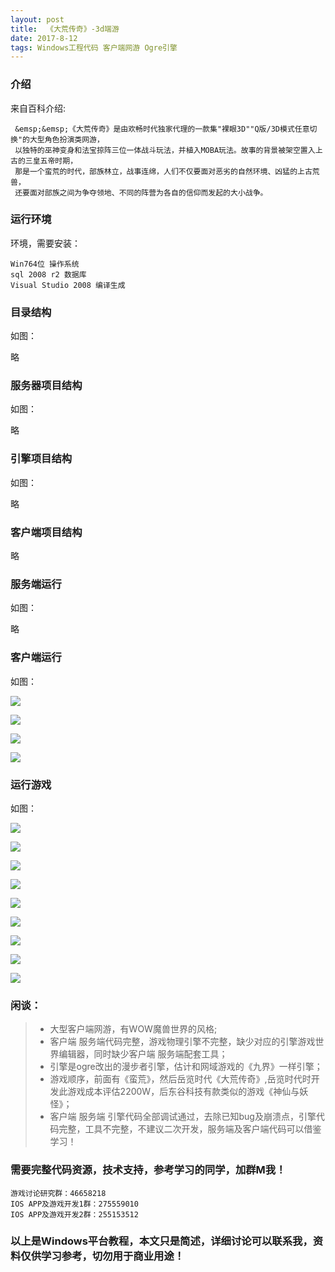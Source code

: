 ```yaml
---
layout: post
title:  《大荒传奇》-3d端游
date: 2017-8-12
tags: Windows工程代码 客户端网游 Ogre引擎
---
```



### 介绍


来自百科介绍:


	 &emsp;&emsp;《大荒传奇》是由欢畅时代独家代理的一款集"裸眼3D""Q版/3D模式任意切换"的大型角色扮演类网游，
	 以独特的巫神变身和法宝掠阵三位一体战斗玩法，并植入MOBA玩法。故事的背景被架空置入上古的三皇五帝时期，
	 那是一个蛮荒的时代，部族林立，战事连绵，人们不仅要面对恶劣的自然环境、凶猛的上古荒兽，
	 还要面对部族之间为争夺领地、不同的阵营为各自的信仰而发起的大小战争。


### 运行环境

环境，需要安装：

``` 
Win764位 操作系统
sql 2008 r2 数据库
Visual Studio 2008 编译生成
``` 

### 目录结构

如图：

略

### 服务器项目结构

如图：

略

### 引擎项目结构

如图：

略

### 客户端项目结构

略

### 服务端运行

如图：

略

### 客户端运行

如图：

![](/images/posts/dhcq/1.jpg)


![](/images/posts/dhcq/2.jpg)

![](/images/posts/dhcq/3.jpg)

![](/images/posts/dhcq/4.jpg)

### 运行游戏

如图：

![](/images/posts/dhcq/5.png)

![](/images/posts/dhcq/6.png)

![](/images/posts/dhcq/7.jpg)

![](/images/posts/dhcq/8.jpg)

![](/images/posts/dhcq/9.png)

![](/images/posts/dhcq/10.png)

![](/images/posts/dhcq/11.jpg)

![](/images/posts/dhcq/12.jpg)

![](/images/posts/dhcq/13.jpg)

### 闲谈：
> * 大型客户端网游，有WOW魔兽世界的风格;
> * 客户端 服务端代码完整，游戏物理引擎不完整，缺少对应的引擎游戏世界编辑器，同时缺少客户端 服务端配套工具；
> * 引擎是ogre改出的漫步者引擎，估计和网域游戏的《九界》一样引擎；
> * 游戏顺序，前面有《蛮荒》，然后岳览时代《大荒传奇》,岳览时代时开发此游戏成本评估2200W，后东谷科技有款类似的游戏《神仙与妖怪》；
> * 客户端 服务端 引擎代码全部调试通过，去除已知bug及崩溃点，引擎代码完整，工具不完整，不建议二次开发，服务端及客户端代码可以借鉴学习！


### 需要完整代码资源，技术支持，参考学习的同学，加群M我！

``` 
游戏讨论研究群：46658218
IOS APP及游戏开发1群：275559010
IOS APP及游戏开发2群：255153512
``` 

### 以上是Windows平台教程，本文只是简述，详细讨论可以联系我，资料仅供学习参考，切勿用于商业用途！
